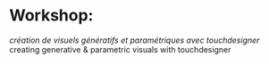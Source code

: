 # Workshop: 
_création de visuels génératifs et paramétriques avec touchdesigner_ <br />
creating generative & parametric visuals with touchdesigner  <br />
